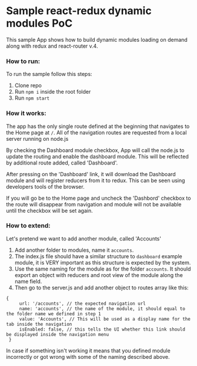 # Sample react-redux dynamic modules PoC

This sample App shows how to build dynamic modules loading on demand along with redux and react-router v.4.

### How to run:
To run the sample follow this steps:
1. Clone repo
2. Run `npm i` inside the root folder
3. Run `npm start`

### How it works:
The app has the only single route defined at the beginning that navigates to the Home page at `/`.
All of the navigation routes are requested from a local server running on node.js

By checking the Dashboard module checkbox, App will call the node.js to update the routing and enable the dashboard module.
This will be reflected by additional route added, called 'Dashboard'.

After pressing on the 'Dashboard' link, it will download the Dashboard module and will register reducers from it to redux. This can be seen using developers tools of the browser.

If you will go be to the Home page and uncheck the 'Dashbord' checkbox to the route will disappear from navigation and module will not be available until the checkbox will be set again.

### How to extend:
Let's pretend we want to add another module, called 'Accounts'
1. Add another folder to modules, name it `accounts`.
2. The index.js file should have a similar structure to `dashboard` example module, it is VERY important as this structure is expected by the system.
3. Use the same naming for the module as for the folder `accounts`. It should export an object with reducers and root view of the module along the name field.
4. Then go to the server.js and add another object to routes array like this:
```
{
     url: '/accounts', // the expected navigation url
     name: 'accounts', // the name of the module, it should equal to the folder name we defined in step 1
     value: 'Accounts', // This will be used as a display name for the tab inside the navigation
     isEnabled: false, // this tells the UI whether this link should be displayed inside the navigation menu
 }
 ```
 
 In case if something isn't working it means that you defined module incorrectly or got wrong with some of the naming described above.